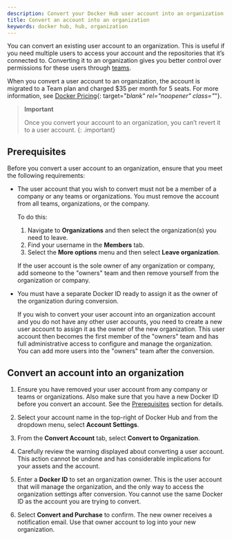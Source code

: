 ```yaml
---
description: Convert your Docker Hub user account into an organization
title: Convert an account into an organization
keywords: docker hub, hub, organization
---
```


You can convert an existing user account to an organization. This is useful if you need multiple users to access your account and the repositories that it’s connected to. Converting it to an organization gives you better control over permissions for these users through [teams](manage-a-team.md).

When you convert a user account to an organization, the account
is migrated to a Team plan and charged $35 per month for 5 seats. For more information,
see [Docker Pricing](https://www.docker.com/pricing){: target="_blank" rel="noopener" class="_"}.

> **Important**
>
> Once you convert your account to an organization, you can’t revert it to a user account. 
{: .important}

## Prerequisites

Before you convert a user account to an organization, ensure that you meet the following requirements:

- The user account that you wish to convert must not be a member of a company or any teams or organizations. You must remove the account from all teams, organizations, or the company.

    To do this:
    1.  Navigate to **Organizations** and then select the organization(s) you need to leave.
    2. Find your username in the **Members** tab.
    3. Select the **More options** menu and then select **Leave organization**.

    If the user account is the sole owner of any organization or company, add someone to the "owners" team and then remove yourself from the organization or company.

-  You must have a separate Docker ID ready to assign it as the owner of the organization during conversion.

    If you wish to convert your user account into an organization account and you do not have any other user accounts, you need to create a new user account to assign it as the owner of the new organization. This user account then becomes the first member of the "owners" team and has full administrative access to configure and manage the organization. You can add more users into the "owners" team after the conversion.

## Convert an account into an organization

1. Ensure you have removed your user account from any company or teams or organizations. Also make sure that you have a new Docker ID before you convert an account. See the [Prerequisites](#prerequisites) section for details.

2. Select your account name in the top-right of Docker Hub and from the dropdown menu, select **Account Settings**.

3. From the **Convert Account** tab, select **Convert to Organization**.

4. Carefully review the warning displayed about converting a user account. This action cannot be undone and has considerable implications for your assets and the account.

5. Enter a **Docker ID** to set an organization owner. This is the user account that will manage the organization, and the only way to access the organization settings after conversion. You cannot use the same Docker ID as the account you are trying to convert.

6. Select **Convert and Purchase** to confirm. The new owner receives a notification email. Use that owner account to log into your new organization.
